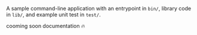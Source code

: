 A sample command-line application with an entrypoint in `bin/`, library code
in `lib/`, and example unit test in `test/`.

cooming soon documentation 🔥
